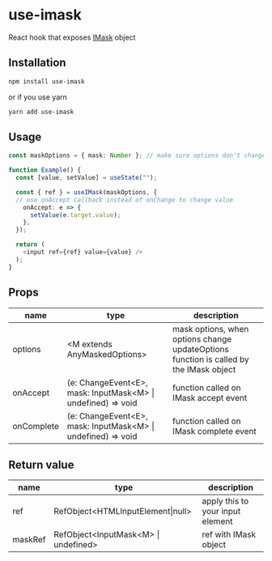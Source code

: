 # use-imask
React hook that exposes [IMask](https://github.com/uNmAnNeR/imaskjs) object

## Installation

```bash
npm install use-imask
```

or if you use yarn

```bash
yarn add use-imask
```

## Usage

```typescript
const maskOptions = { mask: Number }; // make sure options don't change on each render (use constant or useMemo or ref)

function Example() {
  const [value, setValue] = useState("");

  const { ref } = useIMask(maskOptions, {
  // use onAccept callback instead of onChange to change value
    onAccept: e => { 
      setValue(e.target.value);
    },
  });

  return (
    <input ref={ref} value={value} />
  );
}
```

## Props
|name|type|description|
|---|---|---|
|options|\<M extends AnyMaskedOptions\>|mask options, when options change updateOptions function is called by the IMask object
|onAccept|(e: ChangeEvent\<E\>, mask: InputMask\<M\> \| undefined) => void|function called on IMask accept event
|onComplete|(e: ChangeEvent\<E\>, mask: InputMask\<M\> \| undefined) => void|function called on IMask complete event

## Return value

|name|type|description|
|---|---|---|
|ref|RefObject\<HTMLInputElement\|null\>|apply this to your input element
|maskRef|RefObject\<InputMask\<M\> \| undefined\>|ref with IMask object
